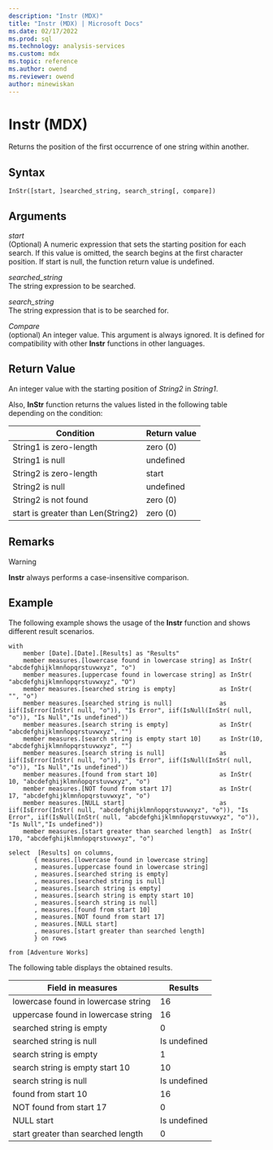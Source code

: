 ```yaml
---
description: "Instr (MDX)"
title: "Instr (MDX) | Microsoft Docs"
ms.date: 02/17/2022
ms.prod: sql
ms.technology: analysis-services
ms.custom: mdx
ms.topic: reference
ms.author: owend
ms.reviewer: owend
author: minewiskan
---
```

# Instr (MDX)


  Returns the position of the first occurrence of one string within another.  
  
## Syntax  
  
```  
InStr([start, ]searched_string, search_string[, compare])  
```  
  
## Arguments  
 *start*  
 (Optional) A numeric expression that sets the starting position for each search. If this value is omitted, the search begins at the first character position. If start is null, the function return value is undefined.  
  
 *searched_string*  
 The string expression to be searched.  
  
 *search_string*  
 The string expression that is to be searched for.  
  
 *Compare*  
 (optional) An integer value. This argument is always ignored. It is defined for compatibility with other **Instr** functions in other languages.  
  
## Return Value  
 An integer value with the starting position of *String2* in *String1*.  
  
 Also, **InStr** function returns the values listed in the following table depending on the condition:  
  
|Condition|Return value|  
|---------------|------------------|  
|String1 is zero-length|zero (0)|  
|String1 is null|undefined|  
|String2 is zero-length|start|  
|String2 is null|undefined|  
|String2 is not found|zero (0)|  
|start is greater than Len(String2)|zero (0)|  
  
## Remarks  
  
> [!WARNING]  
>  **Instr** always performs a case-insensitive comparison.  
  
## Example  
 The following example shows the usage of the **Instr** function and shows different result scenarios.  
  
```  
with   
    member [Date].[Date].[Results] as "Results"  
    member measures.[lowercase found in lowercase string] as InStr( "abcdefghijklmnñopqrstuvwxyz", "o")  
    member measures.[uppercase found in lowercase string] as InStr( "abcdefghijklmnñopqrstuvwxyz", "O")  
    member measures.[searched string is empty]            as InStr( "", "o")  
    member measures.[searched string is null]             as iif(IsError(InStr( null, "o")), "Is Error", iif(IsNull(InStr( null, "o")), "Is Null","Is undefined"))  
    member measures.[search string is empty]              as InStr( "abcdefghijklmnñopqrstuvwxyz", "")  
    member measures.[search string is empty start 10]     as InStr(10, "abcdefghijklmnñopqrstuvwxyz", "")  
    member measures.[search string is null]               as iif(IsError(InStr( null, "o")), "Is Error", iif(IsNull(InStr( null, "o")), "Is Null","Is undefined"))  
    member measures.[found from start 10]                 as InStr( 10, "abcdefghijklmnñopqrstuvwxyz", "o")  
    member measures.[NOT found from start 17]             as InStr( 17, "abcdefghijklmnñopqrstuvwxyz", "o")  
    member measures.[NULL start]                          as iif(IsError(InStr( null, "abcdefghijklmnñopqrstuvwxyz", "o")), "Is Error", iif(IsNull(InStr( null, "abcdefghijklmnñopqrstuvwxyz", "o")), "Is Null","Is undefined"))  
    member measures.[start greater than searched length]  as InStr( 170, "abcdefghijklmnñopqrstuvwxyz", "o")  
  
select  [Results] on columns,  
       { measures.[lowercase found in lowercase string]  
       , measures.[uppercase found in lowercase string]  
       , measures.[searched string is empty]  
       , measures.[searched string is null]  
       , measures.[search string is empty]  
       , measures.[search string is empty start 10]  
       , measures.[search string is null]  
       , measures.[found from start 10]  
       , measures.[NOT found from start 17]  
       , measures.[NULL start]   
       , measures.[start greater than searched length]  
       } on rows  
  
from [Adventure Works]  
```  
  
 The following table displays the obtained results.  
  
|Field in measures|Results|  
|-|-|  
|lowercase found in lowercase string|16|  
|uppercase found in lowercase string|16|  
|searched string is empty|0|  
|searched string is null|Is undefined|  
|search string is empty|1|  
|search string is empty start 10|10|  
|search string is null|Is undefined|  
|found from start 10|16|  
|NOT found from start 17|0|  
|NULL start|Is undefined|  
|start greater than searched length|0|  
  
  
